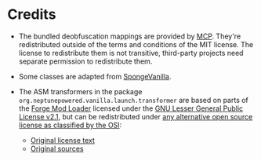 # Credits

- The bundled deobfuscation mappings are provided by [MCP](http://www.modcoderpack.com). They're redistributed outside of the terms and conditions of 
the MIT license. The license to redistribute them is not transitive, third-party projects need separate permission to redistribute them. 

- Some classes are adapted from [SpongeVanilla](https://github.com/SpongePowered/SpongeVanilla).

- The ASM transformers in the package `org.neptunepowered.vanilla.launch.transformer` are based on parts of the
[Forge Mod Loader](https://github.com/MinecraftForge/FML) licensed under the
[GNU Lesser General Public License v2.1](http://www.gnu.org/licenses/lgpl-2.1.html), but can be redistributed under [any alternative open source 
license as classified by the OSI](http://opensource.org/licenses):
  - [Original license text](https://github.com/MinecraftForge/FML/blob/1112c455b9758c38eab385f48578bad17c0180f9/LICENSE-fml.txt#L24-L34)
  - [Original sources](https://github.com/MinecraftForge/FML/tree/1112c455b9758c38eab385f48578bad17c0180f9/src/main/java/cpw/mods/fml/common/asm/transformers)
